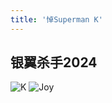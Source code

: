 ```yaml
---
title: '悼Superman K'
---
```


## 银翼杀手2024
![K](https://tse4-mm.cn.bing.net/th/id/OIP-C.1lyepPxuuVZtbhLsjG9k4gHaMe?w=187&h=378&c=7&r=0&o=5&dpr=1.5&pid=1.7)
![Joy](/images/gohugo-default-sample-hero-image.jpg)
